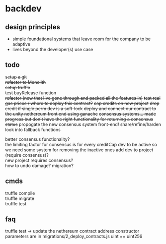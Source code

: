 # backdev  

## design principles  
- simple foundational systems that leave room for the company to be adaptive
- lives beyond the developer(s) use case

## todo  
~~setup a git~~  
~~refactor to Monolith~~  
~~setup truffle~~  
~~test buyRelease function~~  
~~refactor (now that I've gone through and packed all the features in)~~
~~test real gas prices / where to deploy this contract?~~
~~cap credits on new project~~
~~drop credit if single perm dev is a soft-lock~~
~~deploy and connect our contract to the unity nethereum front end using ganache~~
~~consensus systems... made progress but don't have the right functionality for returning a consensus status~~
propogate the new consensus system
front-end!
share/refine/harden
look into fallback functions  

better consensus functionality?  
the limiting factor for consensus is for every creditCap dev to be active
so we need some system for removing the inactive ones
add dev to project (require consensus)?  
new project requires consensus?  
how to undo damage? migration?


## cmds  
truffle compile  
truffle migrate  
truffle test  

## faq  
truffle test -> update the nethereum contract address
constructor parameters are in migrations/2_deploy_contracts.js 
uint == uint256  